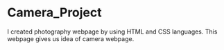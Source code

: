 # Camera_Project
I created photography webpage by using HTML  and CSS languages. This webpage gives us idea of camera webpage.
